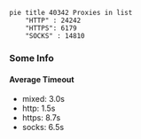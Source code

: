 
```mermaid
pie title 40342 Proxies in list
    "HTTP" : 24242
    "HTTPS": 6179
    "SOCKS" : 14810
```

### Some Info
#### Average Timeout

- mixed: 3.0s
- http: 1.5s
- https: 8.7s
- socks: 6.5s